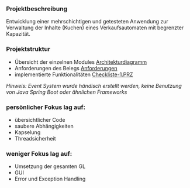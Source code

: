 
### Projektbeschreibung

Entwicklung einer mehrschichtigen und getesteten Anwendung zur Verwaltung der Inhalte (Kuchen) eines Verkaufsautomaten mit begrenzter Kapazität.

### Projektstruktur
- Übersicht der einzelnen Modules [Architekturdiagramm](Architekturdiagramm.jpeg)
- Anforderungen des Belegs [Anforderungen](Beleg.PZR1.pdf)
- implementierte Funktionalitäten [Checkliste-1.PRZ](Checklist.PZR1.md)

  
_Hinweis: Event System wurde händisch erstellt werden, keine Benutzung von Java Spring Boot oder ähnlichen Frameworks_

### persönlicher Fokus lag auf: 
- übersichtlicher Code
- saubere Abhängigkeiten
- Kapselung
- Threadsicherheit

### weniger Fokus lag auf:
- Umsetzung der gesamten GL
- GUI
- Error und Exception Handling
